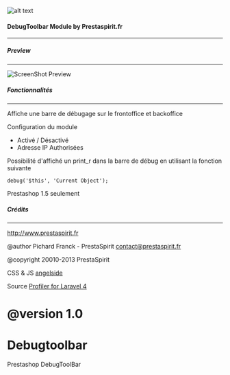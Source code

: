 ![alt text](http://www.prestaspirit.fr/img/logo-1.jpg "Prestaspirit.fr")

#### DebugToolbar Module by Prestaspirit.fr
---

##### Preview
---
![ScreenShot Preview](https://raw.github.com/Prestaspirit/Debugtoolbar/master/preview.png)


##### Fonctionnalités
---
Affiche une barre de débugage sur le frontoffice et backoffice

Configuration du module

- Activé / Désactivé
- Adresse IP Authorisées

Possibilité d'affiché un print_r dans la barre de débug en utilisant la fonction suivante

`debug('$this', 'Current Object');`

Prestashop 1.5 seulement


##### Crédits
---
http://www.prestaspirit.fr

@author Pichard Franck - PrestaSpirit <contact@prestaspirit.fr>

@copyright  20010-2013 PrestaSpirit

CSS & JS [angelside](https://github.com/angelside)

Source [Profiler for Laravel 4](https://github.com/juy/profiler)

@version 1.0
=======
Debugtoolbar
============

Prestashop DebugToolBar